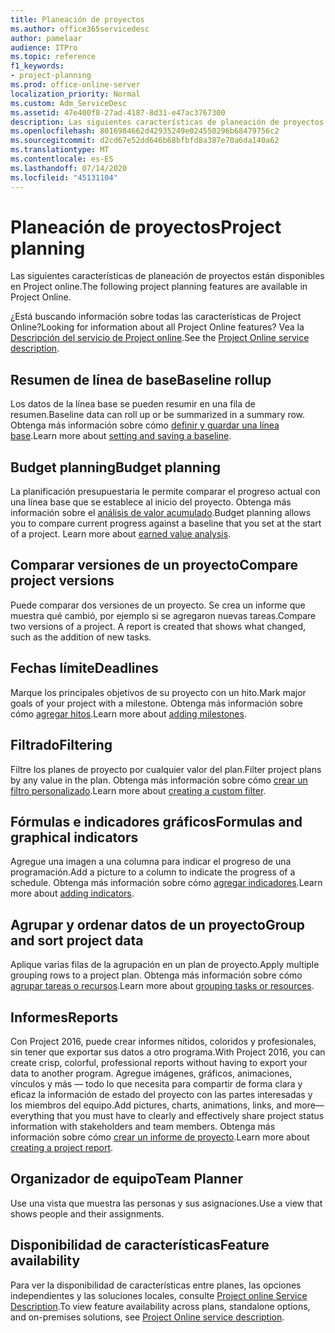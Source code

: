 ```yaml
---
title: Planeación de proyectos
ms.author: office365servicedesc
author: pamelaar
audience: ITPro
ms.topic: reference
f1_keywords:
- project-planning
ms.prod: office-online-server
localization_priority: Normal
ms.custom: Adm_ServiceDesc
ms.assetid: 47e400f8-27ad-4187-8d31-e47ac3767300
description: Las siguientes características de planeación de proyectos están disponibles en Project online.
ms.openlocfilehash: 8016984662d42935249e024550296b68479756c2
ms.sourcegitcommit: d2cd67e52dd646b68bfbfd8a387e70a6da140a62
ms.translationtype: MT
ms.contentlocale: es-ES
ms.lasthandoff: 07/14/2020
ms.locfileid: "45131104"
---
```

# <a name="project-planning"></a><span data-ttu-id="b6ca1-103">Planeación de proyectos</span><span class="sxs-lookup"><span data-stu-id="b6ca1-103">Project planning</span></span>

<span data-ttu-id="b6ca1-104">Las siguientes características de planeación de proyectos están disponibles en Project online.</span><span class="sxs-lookup"><span data-stu-id="b6ca1-104">The following project planning features are available in Project Online.</span></span>
  
<span data-ttu-id="b6ca1-105">¿Está buscando información sobre todas las características de Project Online?</span><span class="sxs-lookup"><span data-stu-id="b6ca1-105">Looking for information about all Project Online features?</span></span> <span data-ttu-id="b6ca1-106">Vea la [Descripción del servicio de Project online](project-online-service-description.md).</span><span class="sxs-lookup"><span data-stu-id="b6ca1-106">See the [Project Online service description](project-online-service-description.md).</span></span>
  
## <a name="baseline-rollup"></a><span data-ttu-id="b6ca1-107">Resumen de línea de base</span><span class="sxs-lookup"><span data-stu-id="b6ca1-107">Baseline rollup</span></span>

<span data-ttu-id="b6ca1-108">Los datos de la línea base se pueden resumir en una fila de resumen.</span><span class="sxs-lookup"><span data-stu-id="b6ca1-108">Baseline data can roll up or be summarized in a summary row.</span></span> <span data-ttu-id="b6ca1-109">Obtenga más información sobre cómo [definir y guardar una línea base](https://go.microsoft.com/fwlink/p/?LinkId=271346).</span><span class="sxs-lookup"><span data-stu-id="b6ca1-109">Learn more about [setting and saving a baseline](https://go.microsoft.com/fwlink/p/?LinkId=271346).</span></span>
  
## <a name="budget-planning"></a><span data-ttu-id="b6ca1-110">Budget planning</span><span class="sxs-lookup"><span data-stu-id="b6ca1-110">Budget planning</span></span>

<span data-ttu-id="b6ca1-p103">La planificación presupuestaria le permite comparar el progreso actual con una línea base que se establece al inicio del proyecto. Obtenga más información sobre el [análisis de valor acumulado](https://go.microsoft.com/fwlink/p/?LinkId=271336).</span><span class="sxs-lookup"><span data-stu-id="b6ca1-p103">Budget planning allows you to compare current progress against a baseline that you set at the start of a project. Learn more about [earned value analysis](https://go.microsoft.com/fwlink/p/?LinkId=271336).</span></span>
  
## <a name="compare-project-versions"></a><span data-ttu-id="b6ca1-113">Comparar versiones de un proyecto</span><span class="sxs-lookup"><span data-stu-id="b6ca1-113">Compare project versions</span></span>

<span data-ttu-id="b6ca1-p104">Puede comparar dos versiones de un proyecto. Se crea un informe que muestra qué cambió, por ejemplo si se agregaron nuevas tareas.</span><span class="sxs-lookup"><span data-stu-id="b6ca1-p104">Compare two versions of a project. A report is created that shows what changed, such as the addition of new tasks.</span></span>
  
## <a name="deadlines"></a><span data-ttu-id="b6ca1-116">Fechas límite</span><span class="sxs-lookup"><span data-stu-id="b6ca1-116">Deadlines</span></span>

<span data-ttu-id="b6ca1-117">Marque los principales objetivos de su proyecto con un hito.</span><span class="sxs-lookup"><span data-stu-id="b6ca1-117">Mark major goals of your project with a milestone.</span></span> <span data-ttu-id="b6ca1-118">Obtenga más información sobre cómo [agregar hitos](https://go.microsoft.com/fwlink/p/?LinkId=271339).</span><span class="sxs-lookup"><span data-stu-id="b6ca1-118">Learn more about [adding milestones](https://go.microsoft.com/fwlink/p/?LinkId=271339).</span></span>
  
## <a name="filtering"></a><span data-ttu-id="b6ca1-119">Filtrado</span><span class="sxs-lookup"><span data-stu-id="b6ca1-119">Filtering</span></span>

<span data-ttu-id="b6ca1-120">Filtre los planes de proyecto por cualquier valor del plan.</span><span class="sxs-lookup"><span data-stu-id="b6ca1-120">Filter project plans by any value in the plan.</span></span> <span data-ttu-id="b6ca1-121">Obtenga más información sobre cómo [crear un filtro personalizado](https://go.microsoft.com/fwlink/p/?LinkId=271341).</span><span class="sxs-lookup"><span data-stu-id="b6ca1-121">Learn more about [creating a custom filter](https://go.microsoft.com/fwlink/p/?LinkId=271341).</span></span>
  
## <a name="formulas-and-graphical-indicators"></a><span data-ttu-id="b6ca1-122">Fórmulas e indicadores gráficos</span><span class="sxs-lookup"><span data-stu-id="b6ca1-122">Formulas and graphical indicators</span></span>

<span data-ttu-id="b6ca1-123">Agregue una imagen a una columna para indicar el progreso de una programación.</span><span class="sxs-lookup"><span data-stu-id="b6ca1-123">Add a picture to a column to indicate the progress of a schedule.</span></span> <span data-ttu-id="b6ca1-124">Obtenga más información sobre cómo [agregar indicadores](https://go.microsoft.com/fwlink/p/?LinkId=271340).</span><span class="sxs-lookup"><span data-stu-id="b6ca1-124">Learn more about [adding indicators](https://go.microsoft.com/fwlink/p/?LinkId=271340).</span></span>
  
## <a name="group-and-sort-project-data"></a><span data-ttu-id="b6ca1-125">Agrupar y ordenar datos de un proyecto</span><span class="sxs-lookup"><span data-stu-id="b6ca1-125">Group and sort project data</span></span>

<span data-ttu-id="b6ca1-126">Aplique varias filas de la agrupación en un plan de proyecto.</span><span class="sxs-lookup"><span data-stu-id="b6ca1-126">Apply multiple grouping rows to a project plan.</span></span> <span data-ttu-id="b6ca1-127">Obtenga más información sobre cómo [agrupar tareas o recursos](https://go.microsoft.com/fwlink/p/?LinkId=271326).</span><span class="sxs-lookup"><span data-stu-id="b6ca1-127">Learn more about [grouping tasks or resources](https://go.microsoft.com/fwlink/p/?LinkId=271326).</span></span>
  
## <a name="reports"></a><span data-ttu-id="b6ca1-128">Informes</span><span class="sxs-lookup"><span data-stu-id="b6ca1-128">Reports</span></span>

<span data-ttu-id="b6ca1-129">Con Project 2016, puede crear informes nítidos, coloridos y profesionales, sin tener que exportar sus datos a otro programa.</span><span class="sxs-lookup"><span data-stu-id="b6ca1-129">With Project 2016, you can create crisp, colorful, professional reports without having to export your data to another program.</span></span> <span data-ttu-id="b6ca1-130">Agregue imágenes, gráficos, animaciones, vínculos y más &mdash; todo lo que necesita para compartir de forma clara y eficaz la información de estado del proyecto con las partes interesadas y los miembros del equipo.</span><span class="sxs-lookup"><span data-stu-id="b6ca1-130">Add pictures, charts, animations, links, and more&mdash;everything that you must have to clearly and effectively share project status information with stakeholders and team members.</span></span> <span data-ttu-id="b6ca1-131">Obtenga más información sobre cómo [crear un informe de proyecto](https://go.microsoft.com/fwlink/p/?LinkId=271349).</span><span class="sxs-lookup"><span data-stu-id="b6ca1-131">Learn more about [creating a project report](https://go.microsoft.com/fwlink/p/?LinkId=271349).</span></span>
  
## <a name="team-planner"></a><span data-ttu-id="b6ca1-132">Organizador de equipo</span><span class="sxs-lookup"><span data-stu-id="b6ca1-132">Team Planner</span></span>

<span data-ttu-id="b6ca1-133">Use una vista que muestra las personas y sus asignaciones.</span><span class="sxs-lookup"><span data-stu-id="b6ca1-133">Use a view that shows people and their assignments.</span></span> 
  
## <a name="feature-availability"></a><span data-ttu-id="b6ca1-134">Disponibilidad de características</span><span class="sxs-lookup"><span data-stu-id="b6ca1-134">Feature availability</span></span>

<span data-ttu-id="b6ca1-135">Para ver la disponibilidad de características entre planes, las opciones independientes y las soluciones locales, consulte [Project online Service Description](project-online-service-description.md).</span><span class="sxs-lookup"><span data-stu-id="b6ca1-135">To view feature availability across plans, standalone options, and on-premises solutions, see [Project Online service description](project-online-service-description.md).</span></span>
  